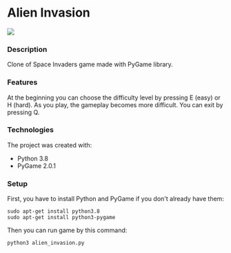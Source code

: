 # Alien Invasion
[![](https://skillicons.dev/icons?i=py)](https://skillicons.dev)

### Description
Clone of Space Invaders game made with PyGame library.

### Features
At the beginning you can choose the difficulty level by pressing E (easy) or H (hard).
As you play, the gameplay becomes more difficult. You can exit by pressing Q.

### Technologies
The project was created with:
- Python 3.8
- PyGame 2.0.1

### Setup
First, you have to install Python and PyGame if you don't already have them:
```
sudo apt-get install python3.8
sudo apt-get install python3-pygame
```
Then you can run game by this command:
```
python3 alien_invasion.py
